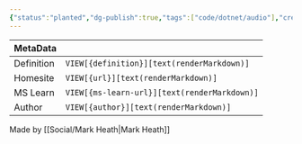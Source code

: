 ```yaml
---
{"status":"planted","dg-publish":true,"tags":["code/dotnet/audio"],"creation_date":"2024-05-06 07:59","definition":"NLayer is a fully managed MP3 to WAV decoder. The code was originally based on JavaLayer (v1.0.1), which has been ported to C#.","ms-learn-url":"undefined","url":"https://github.com/naudio/NLayer","aliases":null,"author":"Mark Heath","permalink":"/code/n-layer/","dgPassFrontmatter":true}
---
```



| MetaData   |                                              |
| ---------- | -------------------------------------------- |
| Definition | `VIEW[{definition}][text(renderMarkdown)]`   |
| Homesite   | `VIEW[{url}][text(renderMarkdown)]`          |
| MS Learn   | `VIEW[{ms-learn-url}][text(renderMarkdown)]` |
| Author     | `VIEW[{author}][text(renderMarkdown)]`       |

Made by [[Social/Mark Heath\|Mark Heath]]

